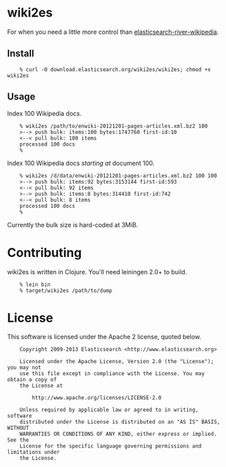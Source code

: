 # wiki2es

For when you need a little more control than
[elasticsearch-river-wikipedia](https://github.com/elasticsearch/elasticsearch-river-wikipedia).

## Install

        % curl -O download.elasticsearch.org/wiki2es/wiki2es; chmod +x wiki2es

## Usage

Index 100 Wikipedia docs.

        % wiki2es /path/to/enwiki-20121201-pages-articles.xml.bz2 100
        >--> push bulk: items:100 bytes:1747760 first-id:10
        <--< pull bulk: 100 items
        processed 100 docs
        %

Index 100 Wikipedia docs *starting at* document 100.

        % wiki2es /d/data/enwiki-20121201-pages-articles.xml.bz2 100 100
        >--> push bulk: items:92 bytes:3153144 first-id:593
        <--< pull bulk: 92 items
        >--> push bulk: items:8 bytes:314410 first-id:742
        <--< pull bulk: 8 items
        processed 100 docs
        %

Currently the bulk size is hard-coded at 3MiB.

# Contributing

wiki2es is written in Clojure.  You'll need leiningen 2.0+ to build.

        % lein bin
        % target/wiki2es /path/to/dump

# License

This software is licensed under the Apache 2 license, quoted below.

        Copyright 2009-2013 Elasticsearch <http://www.elasticsearch.org>

        Licensed under the Apache License, Version 2.0 (the "License"); you may not
        use this file except in compliance with the License. You may obtain a copy of
        the License at

            http://www.apache.org/licenses/LICENSE-2.0

        Unless required by applicable law or agreed to in writing, software
        distributed under the License is distributed on an "AS IS" BASIS, WITHOUT
        WARRANTIES OR CONDITIONS OF ANY KIND, either express or implied. See the
        License for the specific language governing permissions and limitations under
        the License.
